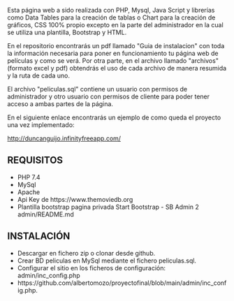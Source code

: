 
Esta página web a sido realizada con PHP, Mysql, Java Script y librerías como Data Tables para la creación de tablas o Chart para la creación de gráficos, CSS 100% propio excepto en la parte del administrador en la cual se utiliza una plantilla, Bootstrap y HTML.

En el repositorio encontrarás un pdf llamado "Guia de instalacion" con toda la información necesaria para poner en funcionamiento tu página web de películas y como se verá. Por otra parte, en el archivo llamado "archivos" (formato excel y pdf) obtendrás el uso de cada archivo de manera resumida y la ruta de cada uno.

El archivo "peliculas.sql" contiene un usuario con permisos de administrador y otro usuario con permisos de cliente para poder tener acceso a ambas partes de la página.

En el siguiente enlace encontrarás un ejemplo de como queda el proyecto una vez implementado:

http://duncanguijo.infinityfreeapp.com/

<h2>REQUISITOS</h2>

<ul>
<li>PHP 7.4</li>
<li>MySql</li>
<li>Apache</li>
<li>Api Key de https://www.themoviedb.org</li>
<li>Plantilla bootstrap pagina privada Start Bootstrap - SB Admin 2 admin/README.md</li>
</ul>

<h2>INSTALACIÓN</h2>

<ul>
<li>Descargar en fichero zip o clonar desde github.</li>
<li>Crear BD peliculas en MySql mediante el fichero peliculas.sql.</li>
<li>Configurar el sitio en los ficheros de configuración: admin/inc_config.php</li>
<li> https://github.com/albertomozo/proyectofinal/blob/main/admin/inc_config.php.</li>
</ul>

